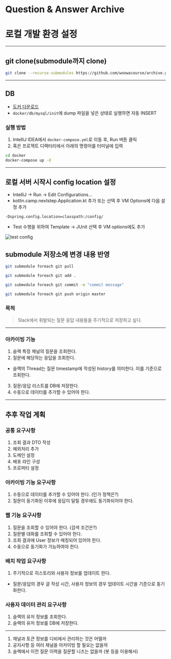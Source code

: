# Question & Answer Archive

# 로컬 개발 환경 설정

---

## git clone(submodule까지 clone)

```bash
git clone --recurse-submodules https://github.com/woowacourse/archive.git
```

---

## DB

- [도커 다운로드](https://www.docker.com/products/docker-desktop)
- `docker/db/mysql/init`에 dump 파일을 넣은 상태로 실행하면 자동 INSERT

### 실행 방법

1. IntelliJ IDEA에서 `docker-compose.yml`로 이동 후, Run 버튼 클릭
2. 혹은 프로젝트 디렉터리에서 아래의 명령어를 터미널에 입력

```bash
cd docker
docker-compose up -d
```

---

## 로컬 서버 시작시 config location 설정

- IntelliJ -> Run -> Edit Configurations...
- kotlin.camp.nextstep.Application.kt 추가 또는 선택 후 VM Options에 다음 설정 추가

```
-Dspring.config.location=classpath:/config/
```

- Test 수행을 위하여 Template -> JUnit 선택 후 VM options에도 추가

![test config](./resources/setting_test_config.png)

## submodule 저장소에 변경 내용 반영

```bash
git submodule foreach git pull

git submodule foreach git add .

git submodule foreach git commit -m "commit message"

git submodule foreach git push origin master
```

### 목적

> Slack에서 휘발되는 질문 응답 내용들을 주기적으로 저장하고 싶다.

---

### 아카이빙 기능

1. 슬랙 특정 채널의 질문을 조회한다.
2. 질문에 해당하는 응답을 조회한다.
 - 슬랙의 Thread는 질문 timestamp에 작성된 history를 의미한다. 이를 기준으로 조회한다. 
3. 질문/응답 리스트를 DB에 저장한다.
4. 수동으로 데이터를 추가할 수 있어야 한다.

---

## 추후 작업 계획

### 공통 요구사항

1. 조회 결과 DTO 작성
2. 예외처리 추가
3. 도메인 설정
4. 배포 라인 구성
5. 프로퍼티 설정

### 아카이빙 기능 요구사항

1. 수동으로 데이터를 추가할 수 있어야 한다. (인가 정책은?)
2. 질문이 동기화된 이후에 응답이 달릴 경우에도 동기화되어야 한다.

### 웹 기능 요구사항

1. 질문을 조회할 수 있어야 한다. (검색 조건은?)
2. 질문별 대화를 조회할 수 있어야 한다.
3. 조회 결과에 User 정보가 매칭되어 있어야 한다.
4. 수동으로 동기화가 가능하여야 한다.

### 배치 작업 요구사항
 
1. 주기적으로 히스토리와 사용자 정보를 업데이트 한다. 
 - 질문/응답의 경우 글 작성 시간, 사용자 정보의 경우 업데이트 시간을 기준으로 동기화한다.

### 사용자 데이터 관리 요구사항

1. 슬랙의 유저 정보를 조회한다.
2. 슬랙의 유저 정보를 DB에 저장한다.

---

1. 채널과 토큰 정보를 디비에서 관리하는 것은 어떨까
2. 공지사항 등 여러 채널을 아카이빙 할 필요는 없을까
3. 슬랙에서 이전 질문 이력을 질문할 니즈는 없을까 (봇 등을 이용해서)
